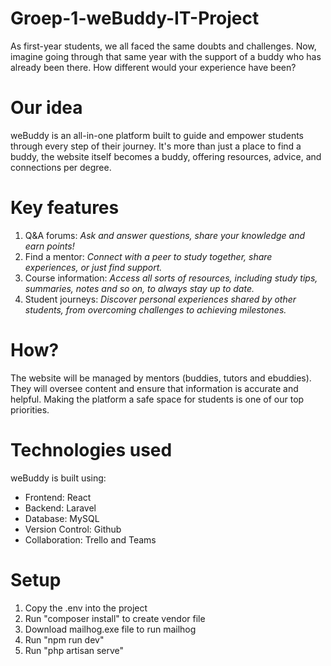 # Groep-1-weBuddy-IT-Project

As first-year students, we all faced the same doubts and challenges. Now, imagine going through that same year with the support of a buddy who has already been there. How different would your experience have been?

# Our idea

weBuddy is an all-in-one platform built to guide and empower students through every step of their journey. It's more than just a place to find a buddy, the website itself becomes a buddy, offering resources, advice, and connections per degree.

# Key features

1. Q&A forums: _Ask and answer questions, share your knowledge and earn points!_
2. Find a mentor: _Connect with a peer to study together, share experiences, or just find support._
3. Course information: _Access all sorts of resources, including study tips, summaries, notes and so on, to always stay up to date._
4. Student journeys: _Discover personal experiences shared by other students, from overcoming challenges to achieving milestones._

# How?

The website will be managed by mentors (buddies, tutors and ebuddies). They will oversee content and ensure that information is accurate and helpful. Making the platform a safe space for students is one of our top priorities.

# Technologies used

weBuddy is built using:

- Frontend: React
- Backend: Laravel
- Database: MySQL
- Version Control: Github
- Collaboration: Trello and Teams

# Setup

1. Copy the .env into the project
2. Run "composer install" to create vendor file
3. Download mailhog.exe file to run mailhog
4. Run "npm run dev"
5. Run "php artisan serve"
